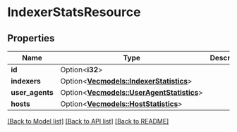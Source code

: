 # IndexerStatsResource

## Properties

Name | Type | Description | Notes
------------ | ------------- | ------------- | -------------
**id** | Option<**i32**> |  | [optional]
**indexers** | Option<[**Vec<models::IndexerStatistics>**](IndexerStatistics.md)> |  | [optional]
**user_agents** | Option<[**Vec<models::UserAgentStatistics>**](UserAgentStatistics.md)> |  | [optional]
**hosts** | Option<[**Vec<models::HostStatistics>**](HostStatistics.md)> |  | [optional]

[[Back to Model list]](../README.md#documentation-for-models) [[Back to API list]](../README.md#documentation-for-api-endpoints) [[Back to README]](../README.md)


